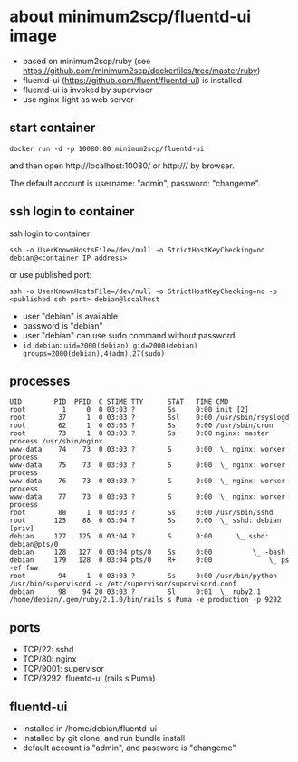 # about minimum2scp/fluentd-ui image

 * based on minimum2scp/ruby (see https://github.com/minimum2scp/dockerfiles/tree/master/ruby)
 * fluentd-ui (https://github.com/fluent/fluentd-ui) is installed
 * fluentd-ui is invoked by supervisor
 * use nginx-light as web server

## start container

```
docker run -d -p 10080:80 minimum2scp/fluentd-ui
```

and then open http://localhost:10080/ or http://<container ip address>/ by browser.

The default account is username: "admin", password: "changeme".

## ssh login to container

ssh login to container:

```
ssh -o UserKnownHostsFile=/dev/null -o StrictHostKeyChecking=no debian@<container IP address>
```

or use published port:

```
ssh -o UserKnownHostsFile=/dev/null -o StrictHostKeyChecking=no -p <published ssh port> debian@localhost
```

 * user "debian" is available
 * password is "debian"
 * user "debian" can use sudo command without password
 * `id debian`: `uid=2000(debian) gid=2000(debian) groups=2000(debian),4(adm),27(sudo)`

## processes

```
UID        PID  PPID  C STIME TTY      STAT   TIME CMD
root         1     0  0 03:03 ?        Ss     0:00 init [2]  
root        37     1  0 03:03 ?        Ssl    0:00 /usr/sbin/rsyslogd
root        62     1  0 03:03 ?        Ss     0:00 /usr/sbin/cron
root        73     1  0 03:03 ?        Ss     0:00 nginx: master process /usr/sbin/nginx
www-data    74    73  0 03:03 ?        S      0:00  \_ nginx: worker process
www-data    75    73  0 03:03 ?        S      0:00  \_ nginx: worker process
www-data    76    73  0 03:03 ?        S      0:00  \_ nginx: worker process
www-data    77    73  0 03:03 ?        S      0:00  \_ nginx: worker process
root        88     1  0 03:03 ?        Ss     0:00 /usr/sbin/sshd
root       125    88  0 03:04 ?        Ss     0:00  \_ sshd: debian [priv]
debian     127   125  0 03:04 ?        S      0:00      \_ sshd: debian@pts/0
debian     128   127  0 03:04 pts/0    Ss     0:00          \_ -bash
debian     179   128  0 03:04 pts/0    R+     0:00              \_ ps -ef fww
root        94     1  0 03:03 ?        Ss     0:00 /usr/bin/python /usr/bin/supervisord -c /etc/supervisor/supervisord.conf
debian      98    94 20 03:03 ?        Sl     0:01  \_ ruby2.1 /home/debian/.gem/ruby/2.1.0/bin/rails s Puma -e production -p 9292
```

## ports

 * TCP/22: sshd
 * TCP/80: nginx
 * TCP/9001: supervisor
 * TCP/9292: fluentd-ui (rails s Puma)

## fluentd-ui

 * installed in /home/debian/fluentd-ui
 * installed by git clone, and run bundle install
 * default account is "admin", and password is "changeme"

